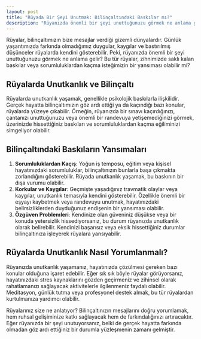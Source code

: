 ```yaml
---
layout: post
title: "Rüyada Bir Şeyi Unutmak: Bilinçaltındaki Baskılar mı?"
description: "Rüyanızda önemli bir şeyi unuttuğunuzu görmek ne anlama gelir?"
---
```


Rüyalar, bilinçaltımızın bize mesajlar verdiği gizemli dünyalardır. Günlük yaşantımızda farkında olmadığımız duygular, kaygılar ve bastırılmış düşünceler rüyalarda kendini gösterebilir. Peki, rüyanızda önemli bir şeyi unuttuğunuzu görmek ne anlama gelir? Bu tür rüyalar, zihnimizde saklı kalan baskılar veya sorumluluklardan kaçma isteğimizin bir yansıması olabilir mi?

## Rüyalarda Unutkanlık ve Bilinçaltı

Rüyalarda unutkanlık yaşamak, genellikle psikolojik baskılarla ilişkilidir. Gerçek hayatta bilinçaltımızın göz ardı ettiği ya da kaçındığı bazı konular, rüyalarda yüzeye çıkabilir. Örneğin, rüyanızda bir sınavı kaçırdığınızı, çantanızı unuttuğunuzu veya önemli bir randevuya yetişemediğinizi görmek, üzerinizde hissettiğiniz baskıları ve sorumluluklardan kaçma eğiliminizi simgeliyor olabilir.

## Bilinçaltındaki Baskıların Yansımaları

1. **Sorumluluklardan Kaçış**: Yoğun iş temposu, eğitim veya kişisel hayatınızdaki sorumluluklar, bilinçaltınızın bunlarla başa çıkmakta zorlandığını gösterebilir. Rüyada unutkanlık yaşamak, bu baskının bir dışa vurumu olabilir.
2. **Korkular ve Kaygılar**: Geçmişte yaşadığınız travmatik olaylar veya kaygılar, unutkanlık temasıyla kendini gösterebilir. Özellikle önemli bir eşyayı kaybetmek veya randevuyu unutmak, hayatınızdaki belirsizliklerden duyduğunuz endişenin bir yansıması olabilir.
3. **Özgüven Problemleri**: Kendinize olan güveniniz düşükse veya bir konuda yetersizlik hissediyorsanız, bu durum rüyanızda unutkanlık olarak belirebilir. Kendinizi başarısız veya eksik hissettiğiniz durumlar bilinçaltınıza işleyerek rüyalara yansıyabilir.

## Rüyalarda Unutkanlık Nasıl Yorumlanmalı?

Rüyanızda unutkanlık yaşamanız, hayatınızda çözülmesi gereken bazı konular olduğuna işaret edebilir. Eğer sık sık böyle rüyalar görüyorsanız, hayatınızdaki stres kaynaklarını gözden geçirmeniz ve zihinsel olarak rahatlamanızı sağlayacak aktivitelerle ilgilenmeniz faydalı olabilir. Meditasyon, günlük tutma veya profesyonel destek almak, bu tür rüyalardan kurtulmanıza yardımcı olabilir.

Rüyalarınız size ne anlatıyor? Bilinçaltınızın mesajlarını doğru yorumlamak, hem ruhsal gelişiminize katkı sağlayacak hem de farkındalığınızı artıracaktır. Eğer rüyanızda bir şeyi unutuyorsanız, belki de gerçek hayatta farkında olmadan göz ardı ettiğiniz bir durumla yüzleşmenin zamanı gelmiştir.